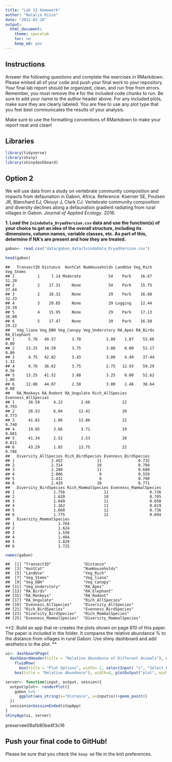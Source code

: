 ```yaml
---
title: "Lab 13 Homework"
author: "Natalie Rizzo"
date: "2022-02-28"
output:
  html_document:
    theme: spacelab
    toc: no
    keep_md: yes
---
```




## Instructions
Answer the following questions and complete the exercises in RMarkdown. Please embed all of your code and push your final work to your repository. Your final lab report should be organized, clean, and run free from errors. Remember, you must remove the `#` for the included code chunks to run. Be sure to add your name to the author header above. For any included plots, make sure they are clearly labeled. You are free to use any plot type that you feel best communicates the results of your analysis.  

Make sure to use the formatting conventions of RMarkdown to make your report neat and clean!  

## Libraries

```r
library(tidyverse)
library(shiny)
library(shinydashboard)
```
## Option 2
We will use data from a study on vertebrate community composition and impacts from defaunation in Gabon, Africa. Reference: Koerner SE, Poulsen JR, Blanchard EJ, Okouyi J, Clark CJ. Vertebrate community composition and diversity declines along a defaunation gradient radiating from rural villages in Gabon. _Journal of Applied Ecology_. 2016.   

**1. Load the `IvindoData_DryadVersion.csv` data and use the function(s) of your choice to get an idea of the overall structure, including its dimensions, column names, variable classes, etc. As part of this, determine if NA's are present and how they are treated.**  

```r
gabon<- read.csv("data/gabon_data/IvindoData_DryadVersion.csv")
```

```r
head(gabon)
```

```
##   TransectID Distance  HuntCat NumHouseholds LandUse Veg_Rich Veg_Stems
## 1          1     7.14 Moderate            54    Park    16.67     31.20
## 2          2    17.31     None            54    Park    15.75     37.44
## 3          2    18.32     None            29    Park    16.88     32.33
## 4          3    20.85     None            29 Logging    12.44     29.39
## 5          4    15.95     None            29    Park    17.13     36.00
## 6          5    17.47     None            29    Park    16.50     29.22
##   Veg_liana Veg_DBH Veg_Canopy Veg_Understory RA_Apes RA_Birds RA_Elephant
## 1      5.78   49.57       3.78           2.89    1.87    52.66        0.00
## 2     13.25   34.59       3.75           3.88    0.00    52.17        0.86
## 3      4.75   42.82       3.43           3.00    4.49    37.44        1.33
## 4      9.78   36.62       3.75           2.75   12.93    59.29        0.56
## 5     13.25   41.52       3.88           3.25    0.00    52.62        1.00
## 6     12.88   44.07       2.50           3.00    2.48    38.64        0.00
##   RA_Monkeys RA_Rodent RA_Ungulate Rich_AllSpecies Evenness_AllSpecies
## 1      38.59      4.22        2.66              22               0.793
## 2      28.53      6.04       12.41              20               0.773
## 3      41.82      1.06       13.86              22               0.740
## 4      19.85      3.66        3.71              19               0.681
## 5      41.34      2.52        2.53              20               0.811
## 6      43.29      1.83       13.75              22               0.786
##   Diversity_AllSpecies Rich_BirdSpecies Evenness_BirdSpecies
## 1                2.452               11                0.732
## 2                2.314               10                0.704
## 3                2.288               11                0.688
## 4                2.006                8                0.559
## 5                2.431                8                0.799
## 6                2.429               10                0.771
##   Diversity_BirdSpecies Rich_MammalSpecies Evenness_MammalSpecies
## 1                 1.756                 11                  0.736
## 2                 1.620                 10                  0.705
## 3                 1.649                 11                  0.650
## 4                 1.162                 11                  0.619
## 5                 1.660                 12                  0.736
## 6                 1.775                 12                  0.694
##   Diversity_MammalSpecies
## 1                   1.764
## 2                   1.624
## 3                   1.558
## 4                   1.484
## 5                   1.829
## 6                   1.725
```

```r
names(gabon)
```

```
##  [1] "TransectID"              "Distance"               
##  [3] "HuntCat"                 "NumHouseholds"          
##  [5] "LandUse"                 "Veg_Rich"               
##  [7] "Veg_Stems"               "Veg_liana"              
##  [9] "Veg_DBH"                 "Veg_Canopy"             
## [11] "Veg_Understory"          "RA_Apes"                
## [13] "RA_Birds"                "RA_Elephant"            
## [15] "RA_Monkeys"              "RA_Rodent"              
## [17] "RA_Ungulate"             "Rich_AllSpecies"        
## [19] "Evenness_AllSpecies"     "Diversity_AllSpecies"   
## [21] "Rich_BirdSpecies"        "Evenness_BirdSpecies"   
## [23] "Diversity_BirdSpecies"   "Rich_MammalSpecies"     
## [25] "Evenness_MammalSpecies"  "Diversity_MammalSpecies"
```

**2. Build an app that re-creates the plots shown on page 810 of this paper. The paper is included in the folder. It compares the relative abundance % to the distance from villages in rural Gabon. Use shiny dashboard and add aesthetics to the plot.  **  

```r
ui<- dashboardPage(
  dashboardHeader(title = "Relative Abundance of Different Animals"), dashboardSidebar(disable = T), dashboardBody(
    fluidRow(
      box(title = "Plot Options", width= 2, selectInput( "x", "Select RA Taxon", choices = c("RA_Apes", "RA_Birds", "RA_Elephant", "RA_Monkeys", "RA_Rodent","RA_Ungulate"), selected = "RA_Apes"))),
    box(title = "Relative Abundance"), width=4, plotOutput("plot", width = "700px", height="500px")))

server<- function(input, output, session){
  output$plot<- renderPlot({
    gabon %>% 
      ggplot(aes_string(x="Distance", y=input$x))+geom_point()
  })
  session$onSessionEnded(stopApp)
}
shinyApp(ui, server)
```

preservee08afb80be4f3c16

## Push your final code to GitHub!
Please be sure that you check the `keep md` file in the knit preferences. 
